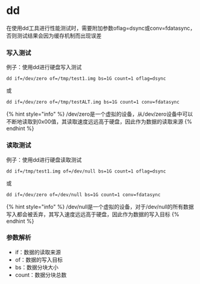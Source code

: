 # dd

在使用dd工具进行性能测试时，需要附加参数oflag=dsync或conv=fdatasync，否则测试结果会因为缓存机制而出现误差

### 写入测试

例子：使用dd进行硬盘写入测试

```text
dd if=/dev/zero of=/tmp/test1.img bs=1G count=1 oflag=dsync
```

或

```text
dd if=/dev/zero of=/tmp/testALT.img bs=1G count=1 conv=fdatasync
```

{% hint style="info" %}
/dev/zero是一个虚拟的设备，从/dev/zero设备中可以不断地读取到0x00值，其读取速度远远高于硬盘，因此作为数据的读取来源
{% endhint %}

### 读取测试

例子：使用dd进行硬盘读取测试

```text
dd if=/tmp/test1.img of=/dev/null bs=1G count=1 oflag=dsync
```

或

```text
dd if=/dev/zero of=/dev/null bs=1G count=1 conv=fdatasync
```

{% hint style="info" %}
/dev/null是一个虚拟的设备，对于/dev/null的所有数据写入都会被丢弃，其写入速度远远高于硬盘，因此作为数据的写入目标
{% endhint %}

### 参数解析

* if：数据的读取来源
* of：数据的写入目标
* bs：数据分块大小
* count：数据分块总数

